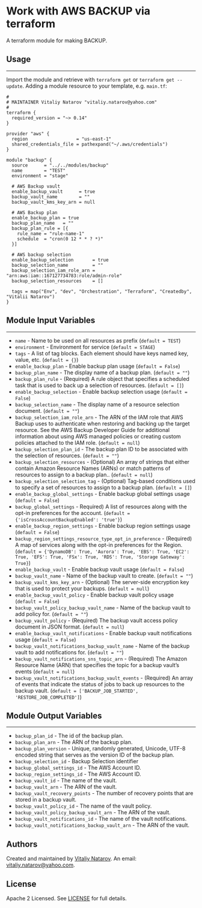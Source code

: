 # Work with AWS BACKUP via terraform

A terraform module for making BACKUP.


## Usage
----------------------
Import the module and retrieve with ```terraform get``` or ```terraform get --update```. Adding a module resource to your template, e.g. `main.tf`:

```
#
# MAINTAINER Vitaliy Natarov "vitaliy.natarov@yahoo.com"
#
terraform {
  required_version = "~> 0.14"
}

provider "aws" {
  region                  = "us-east-1"
  shared_credentials_file = pathexpand("~/.aws/credentials")
}

module "backup" {
  source      = "../../modules/backup"
  name        = "TEST"
  environment = "stage"

  # AWS Backup vault
  enable_backup_vault      = true
  backup_vault_name        = ""
  backup_vault_kms_key_arn = null

  # AWS Backup plan
  enable_backup_plan = true
  backup_plan_name   = ""
  backup_plan_rule = [{
    rule_name = "rule-name-1"
    schedule  = "cron(0 12 * * ? *)"
  }]

  # AWS backup selection
  enable_backup_selection       = true
  backup_selection_name         = ""
  backup_selection_iam_role_arn = "arn:aws:iam::167127734783:role/admin-role"
  backup_selection_resources    = []

  tags = map("Env", "dev", "Orchestration", "Terraform", "Createdby", "Vitalii Natarov")
}
```

## Module Input Variables
----------------------
- `name` - Name to be used on all resources as prefix (`default = TEST`)
- `environment` - Environment for service (`default = STAGE`)
- `tags` - A list of tag blocks. Each element should have keys named key, value, etc. (`default = {}`)
- `enable_backup_plan` - Enable backup plan usage (`default = False`)
- `backup_plan_name` - The display name of a backup plan. (`default = ""`)
- `backup_plan_rule` - (Required) A rule object that specifies a scheduled task that is used to back up a selection of resources. (`default = []`)
- `enable_backup_selection` - Enable backup selection usage (`default = False`)
- `backup_selection_name` - The display name of a resource selection document. (`default = ""`)
- `backup_selection_iam_role_arn` - The ARN of the IAM role that AWS Backup uses to authenticate when restoring and backing up the target resource. See the AWS Backup Developer Guide for additional information about using AWS managed policies or creating custom policies attached to the IAM role. (`default = null`)
- `backup_selection_plan_id` - The backup plan ID to be associated with the selection of resources. (`default = ""`)
- `backup_selection_resources` - (Optional) An array of strings that either contain Amazon Resource Names (ARNs) or match patterns of resources to assign to a backup plan.. (`default = null`)
- `backup_selection_selection_tag` - (Optional) Tag-based conditions used to specify a set of resources to assign to a backup plan. (`default = []`)
- `enable_backup_global_settings` - Enable backup global settings usage (`default = False`)
- `backup_global_settings` - Required) A list of resources along with the opt-in preferences for the account. (`default = {'isCrossAccountBackupEnabled': 'true'}`)
- `enable_backup_region_settings` - Enable backup region settings usage (`default = False`)
- `backup_region_settings_resource_type_opt_in_preference` - (Required) A map of services along with the opt-in preferences for the Region. (`default = {'DynamoDB': True, 'Aurora': True, 'EBS': True, 'EC2': True, 'EFS': True, 'FSx': True, 'RDS': True, 'Storage Gateway': True}`)
- `enable_backup_vault` - Enable backup vault usage (`default = False`)
- `backup_vault_name` - Name of the backup vault to create. (`default = ""`)
- `backup_vault_kms_key_arn` - (Optional) The server-side encryption key that is used to protect your backups. (`default = null`)
- `enable_backup_vault_policy` - Enable backup vault policy usage (`default = False`)
- `backup_vault_policy_backup_vault_name` - Name of the backup vault to add policy for. (`default = ""`)
- `backup_vault_policy` - (Required) The backup vault access policy document in JSON format. (`default = null`)
- `enable_backup_vault_notifications` - Enable backup vault notifications usage (`default = False`)
- `backup_vault_notifications_backup_vault_name` - Name of the backup vault to add notifications for. (`default = ""`)
- `backup_vault_notifications_sns_topic_arn` - (Required) The Amazon Resource Name (ARN) that specifies the topic for a backup vault’s events (`default = null`)
- `backup_vault_notifications_backup_vault_events` - (Required) An array of events that indicate the status of jobs to back up resources to the backup vault. (`default = ['BACKUP_JOB_STARTED', 'RESTORE_JOB_COMPLETED']`)

## Module Output Variables
----------------------
- `backup_plan_id` - The id of the backup plan.
- `backup_plan_arn` - The ARN of the backup plan.
- `backup_plan_version` - Unique, randomly generated, Unicode, UTF-8 encoded string that serves as the version ID of the backup plan.
- `backup_selection_id` - Backup Selection identifier
- `backup_global_settings_id` - The AWS Account ID.
- `backup_region_settings_id` - The AWS Account ID.
- `backup_vault_id` - The name of the vault.
- `backup_vault_arn` - The ARN of the vault.
- `backup_vault_recovery_points` - The number of recovery points that are stored in a backup vault.
- `backup_vault_policy_id` - The name of the vault policy.
- `backup_vault_policy_backup_vault_arn` - The ARN of the vault.
- `backup_vault_notifications_id` - The name of the vault notifications.
- `backup_vault_notifications_backup_vault_arn` - The ARN of the vault.


## Authors

Created and maintained by [Vitaliy Natarov](https://github.com/SebastianUA). An email: [vitaliy.natarov@yahoo.com](vitaliy.natarov@yahoo.com).

## License

Apache 2 Licensed. See [LICENSE](https://github.com/SebastianUA/terraform/blob/master/LICENSE) for full details.

